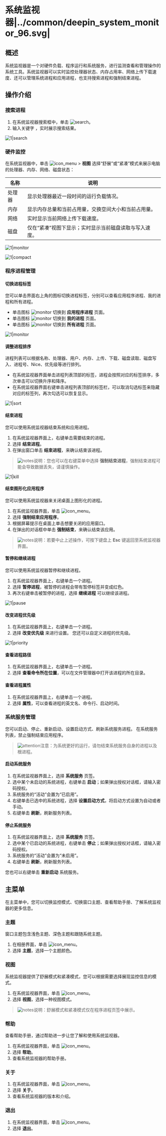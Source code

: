 # 系统监视器|../common/deepin_system_monitor_96.svg|

## 概述

系统监视器是一个对硬件负载、程序运行和系统服务，进行监测查看和管理操作的系统工具。系统监视器可以实时监控处理器状态、内存占用率、网络上传下载速度、还可以管理系统进程和应用进程，也支持搜索进程和强制结束进程。


## 操作介绍

### 搜索进程

1. 在系统监视器搜索框中，单击 ![search](../common/search.svg)。
2. 输入关键字 ，实时展示搜索结果。

![1|search](fig/search.png)



### 硬件监控

在系统监视器中，单击 ![icon_menu](../common/icon_menu.svg) > **视图** 选择“舒展”或“紧凑”模式来展示电脑的处理器、内存、网络、磁盘状态：

| 名称 | 说明 |
| ------------------- | ---------------|
| 处理器 |    显示处理器最近一段时间的运行负载情况。    |
| 内存 |   显示内存总量和当前占用量，交换空间大小和当前占用量。    |
| 网络 |   实时显示当前网络上传下载速度。   |
| 磁盘 |  仅在“紧凑”视图下显示；实时显示当前磁盘读取与写入速度。  |

![1|monitor](fig/expand.png)

![1|compact](fig/compact.png)






### 程序进程管理

#### 切换进程标签

您可以单击界面右上角的图标切换进程标签，分别可以查看应用程序进程、我的进程和所有进程。

- 单击图标 ![monitor](fig/app_process.png) 切换到 **应用程序进程** 页面。
- 单击图标 ![monitor](fig/my_process.png) 切换到 **我的进程** 页面。
- 单击图标 ![monitor](fig/all_process.png) 切换到 **所有进程** 页面。

![1|monitor](fig/tab_switch.png)

#### 调整进程排序

进程列表可以根据名称、处理器、用户、内存、上传、下载、磁盘读取、磁盘写入、进程号、Nice、优先级等进行排列。

- 在系统监视器界面单击进程列表顶部的标签，进程会按照对应的标签排序，多次单击可以切换升序和降序。
- 在系统监视器界面右键单击进程列表顶部的标签栏，可以取消勾选标签来隐藏对应的标签列，再次勾选可以恢复显示。

![1|sort](fig/sort.png)


#### 结束进程
您可以使用系统监视器结束系统和应用进程。
1. 在系统监视器界面上，右键单击需要结束的进程。
2. 选择 **结束进程**。
3. 在弹出窗口单击 **结束进程**，来确认结束该进程。

>![notes](../common/notes.svg)说明：您也可以在右键菜单中选择 **强制结束进程**，强制结束进程可能会导致数据丢失，请谨慎操作。

![1|kill](fig/kill.png)



#### 结束图形化应用程序

您可以使用系统监视器来关闭桌面上图形化的进程。

1. 在系统监视器界面，单击 ![icon_menu](../common/icon_menu.svg)。
2. 选择 **强制结束应用程序**。   
3. 根据屏幕提示在桌面上单击想要关闭的应用窗口。
4. 在弹出的对话框中单击 **强制结束**，来确认结束该应用。

>![notes](../common/notes.svg)说明：若要中止上述操作，可按下键盘上 **Esc** 键返回至系统监视器界面。


#### 暂停和继续进程

您可以使用系统监视器暂停和继续进程。

1. 在系统监视器界面上，右键单击一个进程。
2. 选择 **暂停进程**，被暂停的进程会带有暂停标签并变成红色。
3. 再次右键单击被暂停的进程，选择 **继续进程** 可以继续该进程。

![1|pause](fig/pause.png)

#### 改变进程优先级

1. 在系统监视器界面上，右键单击一个进程。
2. 选择 **改变优先级** 来进行设置。
您还可以自定义进程的优先级。

![1|priority](fig/priority.png)

#### 查看进程路径

1. 在系统监视器界面上，右键单击一个进程。
2. 选择 **查看命令所在位置**，可以在文件管理器中打开该进程的所在目录。


#### 查看进程属性

1. 在系统监视器界面上，右键单击一个进程。
2. 选择 **属性**，可以查看进程的英文名、命令行、启动时间。

### 系统服务管理

您可以启动、停止、重新启动、设置启动方式、刷新系统服务进程。
在系统服务列表，禁止强制结束应用程序。

>![attention](../common/attention.svg)注意：为系统更好的运行，请勿结束系统服务自身的进程以及根进程。

#### 启动系统服务

1. 在系统监视器界面上，选择 **系统服务** 页签。
2. 选中某个未启动的系统进程，右键单击 **启动**；如果弹出授权对话框，请输入密码授权。
3. 系统服务的“活动”会置为“已启用”。
4. 右键单击已选中的系统进程，选择 **设置启动方式**，将启动方式设置为自动或者手动。
5. 右键单击 **刷新**，刷新服务列表。

   

#### 停止系统服务

1. 在系统监视器界面上，选择 **系统服务** 页签。
2. 选中某个已启动的系统进程，右键单击 **停止**；如果弹出授权对话框，请输入密码授权。
3. 系统服务的“活动”会置为“未启用”。
4. 右键单击 **刷新**，刷新服务列表。

您也可以右键单击 **重新启动** 系统服务。

## 主菜单

在主菜单中，您可以切换监控模式、切换窗口主题、查看帮助手册、了解系统监视器的更多信息。

### 主题

窗口主题包含浅色主题、深色主题和跟随系统主题。

1. 在相册界面，单击 ![icon_menu](../common/icon_menu.svg)。
2. 选择 **主题**，选择一个主题颜色。

### 视图

系统监视器提供了舒展模式和紧凑模式，您可以根据需要选择展现监控信息的模式。

1. 在系统监视器界面，单击  ![icon_menu](../common/icon_menu.svg)。
2. 选择 **视图**，选择一种视图模式。

>![notes](../common/notes.svg)说明：舒展模式和紧凑模式仅在程序进程页签中展示。


### 帮助

查看帮助手册，通过帮助进一步让您了解和使用系统监视器。

1. 在系统监视器界面，单击  ![icon_menu](../common/icon_menu.svg)。
2. 选择 **帮助**。
3. 查看系统监视器的帮助手册。

### 关于

1. 在系统监视器界面，单击  ![icon_menu](../common/icon_menu.svg)。
2. 选择 **关于**。
3. 查看系统监视器的版本和介绍。

### 退出

1. 在系统监视器界面，单击  ![icon_menu](../common/icon_menu.svg)。
2. 选择 **退出**。

